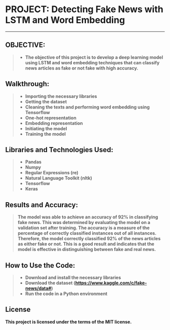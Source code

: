 # <b> PROJECT: Detecting Fake News with LSTM and Word Embedding
  ______________
  ## OBJECTIVE: 
  >* The objective of this project is to develop a deep learning model using LSTM and word embedding techniques that can classify news articles as fake or not fake with high accuracy.

  ## Walkthrough:
  >* Importing the necessary libraries
  >* Getting the dataset
  >* Cleaning the texts and performing word embedding using Tensorflow
  >* One-hot representation
  >* Embedding representation
  >* Initiating the model
  >* Training the model
  
  ## Libraries and Technologies Used:
  >* Pandas
  >* Numpy
  >* Regular Expressions (re)
  >* Natural Language Toolkit (nltk)
  >* Tensorflow
  >* Keras
  
  ## Results and Accuracy:
  > The model was able to achieve an accuracy of 92% in classifying fake news. This was determined by evaluating the model on a validation set after training. The accuracy is a measure of the percentage of correctly classified instances out of all instances. Therefore, the model correctly classified 92% of the news articles as either fake or not. This is a good result and indicates that the model is effective in distinguishing between fake and real news.
  
  ## How to Use the Code:
  >* Download and install the necessary libraries
  >* Download the dataset (https://www.kaggle.com/c/fake-news/data#)
  >* Run the code in a Python environment
  
  ## License
This project is licensed under the terms of the MIT license.

